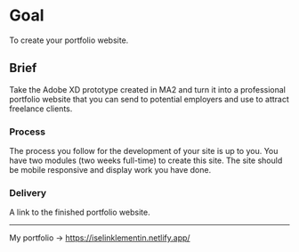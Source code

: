# Goal
To create your portfolio website.

## Brief
Take the Adobe XD prototype created in MA2 and turn it into a professional portfolio website that you can send to potential employers and use to attract freelance clients.

### Process
The process you follow for the development of your site is up to you. You have two modules (two weeks full-time) to create this site. 
The site should be mobile responsive and display work you have done.

### Delivery
A link to the finished portfolio website.

---

My portfolio -> https://iselinklementin.netlify.app/
